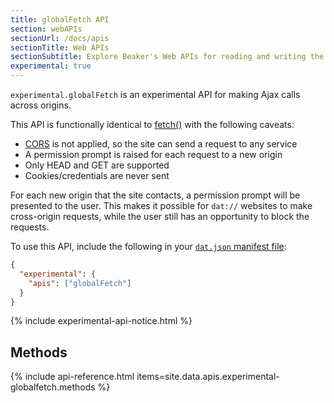 ```yaml
---
title: globalFetch API
section: webAPIs
sectionUrl: /docs/apis
sectionTitle: Web APIs
sectionSubtitle: Explore Beaker's Web APIs for reading and writing the peer-to-peer filesystem
experimental: true
---
```


`experimental.globalFetch` is an experimental API for making Ajax calls across origins.

This API is functionally identical to [fetch()](https://developer.mozilla.org/en-US/docs/Web/API/Fetch_API) with the following caveats:

 - [CORS](https://developer.mozilla.org/en-US/docs/Web/HTTP/CORS) is not applied, so the site can send a request to any service
 - A permission prompt is raised for each request to a new origin
 - Only HEAD and GET are supported
 - Cookies/credentials are never sent

For each new origin that the site contacts, a permission prompt will be presented to the user. This makes it possible for `dat://` websites to make cross-origin requests, while the user still has an opportunity to block the requests.

To use this API, include the following in your <a href="/docs/apis/manifest"><code>dat.json</code> manifest file</a>:

```json
{
  "experimental": {
    "apis": ["globalFetch"]
  }
}
```

{% include experimental-api-notice.html %}

## Methods

{% include api-reference.html items=site.data.apis.experimental-globalfetch.methods %}
